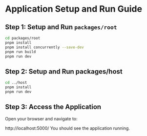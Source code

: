 # Application Setup and Run Guide

## Step 1: Setup and Run `packages/root`
```bash
cd packages/root
pnpm install
pnpm install concurrently --save-dev
pnpm run build
pnpm run dev
```

##  Step 2: Setup and Run packages/host
```bash
cd ../host
pnpm install
pnpm run dev
```

## Step 3: Access the Application
Open your browser and navigate to:

http://localhost:5000/
You should see the application running.
